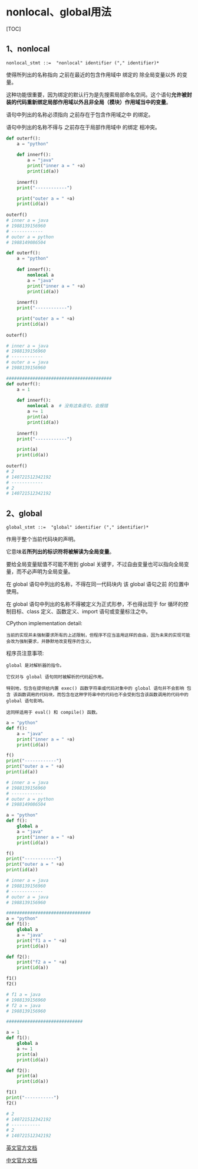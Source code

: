 # nonlocal、global用法

[TOC]

## 1、nonlocal

	nonlocal_stmt ::=  "nonlocal" identifier ("," identifier)*

使得所列出的名称指向 之前在最近的包含作用域中 绑定的 除全局变量以外 的变量。 

这种功能很重要，因为绑定的默认行为是先搜索局部命名空间。这个语句**允许被封装的代码重新绑定局部作用域以外且非全局（模块）作用域当中的变量**。

语句中列出的名称必须指向 之前存在于包含作用域之中 的绑定。

语句中列出的名称不得与 之前存在于局部作用域中 的绑定 相冲突。

```python
def outerf():
    a = "python"
    
    def innerf():
        a = "java" 
        print("inner a = " +a)
        print(id(a))
    
    innerf()
    print("------------")

    print("outer a = " +a)
    print(id(a))
    
outerf()
# inner a = java
# 1988139156960
# ------------
# outer a = python
# 1988149086504

``` 

```python
def outerf():
    a = "python"
    
    def innerf():
        nonlocal a
        a = "java" 
        print("inner a = " +a)
        print(id(a))
    
    innerf()
    print("------------")

    print("outer a = " +a)
    print(id(a))
    
outerf()

# inner a = java
# 1988139156960
# ------------
# outer a = java
# 1988139156960

########################################
def outerf():
    a = 1
    
    def innerf():
        nonlocal a  # 没有这条语句，会报错
        a += 1 
        print(a)
        print(id(a))
    
    innerf()
    print("------------")

    print(a)
    print(id(a))
    
outerf()
# 2
# 140721512342192
# ------------
# 2
# 140721512342192
```

## 2、global

	global_stmt ::=  "global" identifier ("," identifier)*

作用于整个当前代码块的声明。 

它意味着**所列出的标识符将被解读为全局变量**。 

要给全局变量赋值不可能不用到 global 关键字，不过自由变量也可以指向全局变量，而不必声明为全局变量。

在 global 语句中列出的名称，不得在同一代码块内 该 global 语句之前 的位置中使用。

在 global 语句中列出的名称不得被定义为正式形参，不也得出现于 for 循环的控制目标、class 定义、函数定义、import 语句或变量标注之中。

CPython implementation detail: 

	当前的实现并未强制要求所有的上述限制，但程序不应当滥用这样的自由，因为未来的实现可能会改为强制要求，并静默地改变程序的含义。

程序员注意事项: 

	global 是对解析器的指令。 

	它仅对与 global 语句同时被解析的代码起作用。

	特别地，包含在提供给内置 exec() 函数字符串或代码对象中的 global 语句并不会影响 包含 该函数调用的代码块，而包含在这种字符串中的代码也不会受到包含该函数调用的代码中的 global 语句影响。 

	这同样适用于 eval() 和 compile() 函数。

```python
a = "python"
def f():
    a = "java"
    print("inner a = " +a)
    print(id(a))

f()
print("------------")
print("outer a = " +a)
print(id(a))

# inner a = java
# 1988139156960
# ------------
# outer a = python
# 1988149086504
```

```python
a = "python"
def f():
    global a
    a = "java"
    print("inner a = " +a)
    print(id(a))

f()
print("------------")
print("outer a = " +a)
print(id(a))

# inner a = java
# 1988139156960
# ------------
# outer a = java
# 1988139156960

################################
a = "python"
def f1():
    global a
    a = "java"
    print("f1 a = " +a)
    print(id(a))

def f2():
    print("f2 a = " +a)
    print(id(a))

f1()
f2()

# f1 a = java
# 1988139156960
# f2 a = java
# 1988139156960

#############################

a = 1
def f1():
    global a
    a += 1
    print(a)
    print(id(a))

def f2():
    print(a)
    print(id(a))

f1()
print("-----------")
f2()

# 2
# 140721512342192
# -----------
# 2
# 140721512342192

```

[英文官方文档](https://docs.python.org/3.8/reference/simple_stmts.html#the-nonlocal-statement)

[中文官方文档](https://docs.python.org/zh-cn/3.8/reference/simple_stmts.html#nonlocal)